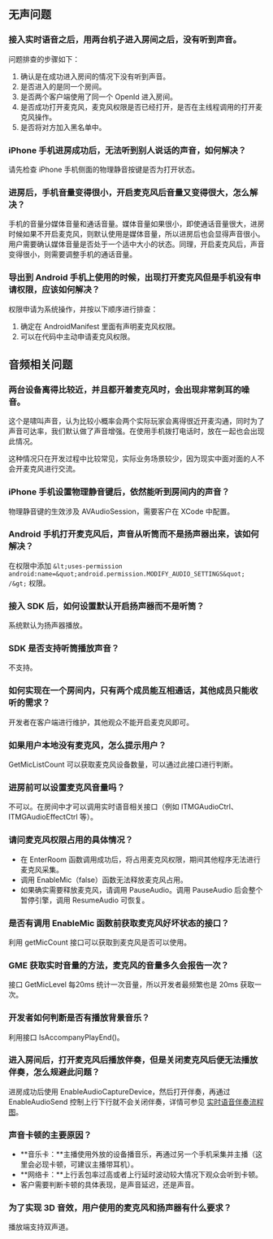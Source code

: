 
## 无声问题

### 接入实时语音之后，用两台机子进入房间之后，没有听到声音。

问题排查的步骤如下：
1. 确认是在成功进入房间的情况下没有听到声音。
2. 是否进入的是同一个房间。
3. 是否两个客户端使用了同一个 OpenId 进入房间。
4. 是否成功打开麦克风，麦克风权限是否已经打开，是否在主线程调用的打开麦克风操作。
5. 是否将对方加入黑名单中。

### iPhone 手机进房成功后，无法听到别人说话的声音，如何解决？

请先检查 iPhone 手机侧面的物理静音按键是否为打开状态。

### 进房后，手机音量变得很小，开启麦克风后音量又变得很大，怎么解决？

手机的音量分媒体音量和通话音量。媒体音量如果很小，即使通话音量很大，进房时候如果不开启麦克风，则默认使用是媒体音量，所以进房后也会显得声音很小。用户需要确认媒体音量是否处于一个适中大小的状态。同理，开启麦克风后，声音变得很小，则需要调整手机的通话音量。

### 导出到 Android 手机上使用的时候，出现打开麦克风但是手机没有申请权限，应该如何解决？

权限申请为系统操作，并按以下顺序进行排查：
1. 确定在 AndroidManifest 里面有声明麦克风权限。
2. 可以在代码中主动申请麦克风权限。


## 音频相关问题

### 两台设备离得比较近，并且都开着麦克风时，会出现非常刺耳的噪音。

这个是啸叫声音，认为比较小概率会两个实际玩家会离得很近开麦沟通，同时为了声音可达率，我们默认做了声音增强。在使用手机拨打电话时，放在一起也会出现此情况。

这种情况只在开发过程中比较常见，实际业务场景较少，因为现实中面对面的人不会开麦克风进行交流。

### iPhone 手机设置物理静音键后，依然能听到房间内的声音？

物理静音键的生效涉及 AVAudioSession，需要客户在 XCode 中配置。

### Android 手机打开麦克风后，声音从听筒而不是扬声器出来，该如何解决？

在权限中添加 `&lt;uses-permission android:name=&quot;android.permission.MODIFY_AUDIO_SETTINGS&quot; /&gt;` 权限。

### 接入 SDK 后，如何设置默认开启扬声器而不是听筒？

系统默认为扬声器播放。

### SDK 是否支持听筒播放声音？
不支持。

### 如何实现在一个房间内，只有两个成员能互相通话，其他成员只能收听的需求？

开发者在客户端进行维护，其他观众不能开启麦克风即可。

### 如果用户本地没有麦克风，怎么提示用户？

GetMicListCount 可以获取麦克风设备数量，可以通过此接口进行判断。

### 进房前可以设置麦克风音量吗？

不可以。在房间中才可以调用实时语音相关接口（例如 ITMGAudioCtrl、ITMGAudioEffectCtrl 等）。

### 请问麦克风权限占用的具体情况？

- 在 EnterRoom 函数调用成功后，将占用麦克风权限，期间其他程序无法进行麦克风采集。
- 调用 EnableMic（false）函数无法释放麦克风占用。
- 如果确实需要释放麦克风，请调用 PauseAudio。调用 PauseAudio 后会整个暂停引擎，调用 ResumeAudio 可恢复。

### 是否有调用 EnableMic 函数前获取麦克风好坏状态的接口？

利用 getMicCount 接口可以获取到麦克风是否可以使用。

### GME 获取实时音量的方法，麦克风的音量多久会报告一次？

接口 GetMicLevel 每20ms 统计一次音量，所以开发者最频繁也是 20ms 获取一次。

### 开发者如何判断是否有播放背景音乐？

利用接口 IsAccompanyPlayEnd()。

### 进入房间后，打开麦克风后播放伴奏，但是关闭麦克风后便无法播放伴奏，怎么规避此问题？

进房成功后使用 EnableAudioCaptureDevice，然后打开伴奏，再通过 EnableAudioSend 控制上行下行就不会关闭伴奏，详情可参见 [实时语音伴奏流程图](https://cloud.tencent.com/document/product/607/34377#.E6.B5.81.E7.A8.8B.E5.9B.BE)。

### 声音卡顿的主要原因？

- **音乐卡：**主播使用外放的设备播音乐，再通过另一个手机采集并主播（这里会必现卡顿，可建议主播带耳机）。
- **网络卡：**上行丢包率过高或者上行延时波动较大情况下观众会听到卡顿。
- 客户需要判断卡顿的具体表现，是声音延迟，还是声音。

### 为了实现 3D 音效，用户使用的麦克风和扬声器有什么要求？

播放端支持双声道。
